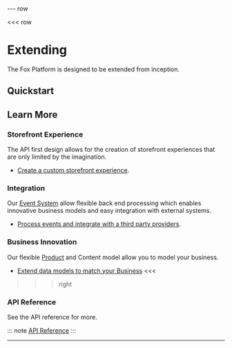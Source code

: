 --- row

<<< row
# Extending

The Fox Platform is designed to be extended from inception. 

## Quickstart

## Learn More

### Storefront Experience
The API first design allows for the creation of storefront experiences that are only limited by the imagination. 

- [Create a custom storefront experience](experience.html).

### Integration 
Our [Event System](../events/index.html) allow flexible back end processing which enables innovative business models and easy integration with external systems.

- [Process events and integrate with a third party providers](integrate.html).

### Business Innovation

Our flexible [Product](../products/index.html) and Content model allow you to model your business.

- [Extend data models to match your Business](innovate.html)
<<<

>>> right

### API Reference
See the API reference for more.

::: note
[API Reference](api/index.html)
:::

>>>


---

